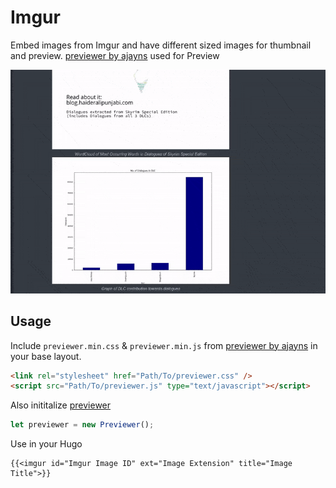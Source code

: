 # Imgur  

Embed images from Imgur and have different sized images for thumbnail and preview.
[previewer by ajayns](https://github.com/ajayns/previewer) used for Preview

![Preview](preview.gif)

## Usage  

Include `previewer.min.css` & `previewer.min.js` from [previewer by ajayns](https://github.com/ajayns/previewer) in your base layout.

```html
<link rel="stylesheet" href="Path/To/previewer.css" />
<script src="Path/To/previewer.js" type="text/javascript"></script>
```

Also inititalize [previewer](https://github.com/ajayns/previewer)

```javascript
let previewer = new Previewer();
```

Use in your Hugo

``` hugo
{{<imgur id="Imgur Image ID" ext="Image Extension" title="Image Title">}}
```
